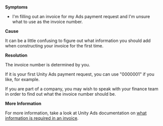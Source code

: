 

**Symptoms**


- I'm filling out an invoice for my Ads payment request and I'm unsure what to use as the invoice number.



**Cause**



It can be a little confusing to figure out what information you should add when constructing your invoice for the first time.



**Resolution**



The invoice number is determined by you.



If it is your first Unity Ads payment request, you can use "0000001" if you like, for example.



If you are part of a company, you may wish to speak with your finance team in order to find out what the invoice number should be.



**More Information**



For more information, take a look at Unity Ads documentation on [what information is required in an invoice](http://unityads.unity3d.com/help/faq/monetization#what-information-is-required-in-the-invoice-).


